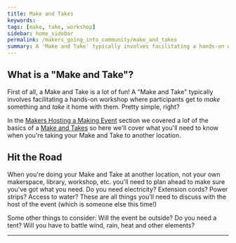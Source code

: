 ```yaml
---
title: Make and Takes
keywords: 
tags: [make, take, workshop]
sidebar: home_sidebar
permalink: /makers_going_into_community/make_and_takes
summary: A 'Make and Take' typically involves facilitating a hands-on workshop where participants get to make something and take it home with them. ('Make' and 'Take'!)
---
```


## What is a "Make and Take"?

First of all, a Make and Take is a lot of fun! A "Make and Take" typically involves facilitating a hands-on workshop where participants get to _make_ something and _take_ it home with them. Pretty simple, right?

In the [Makers Hosting a Making Event]({{site.baseurl}}/hosting_making) section we covered a lof of the basics of a [Make and Takes]({{site.baseurl}}/hosting_making/make_and_takes) so here we'll cover what you'll need to know when you're taking your Make and Take to another location.

## Hit the Road

When you're doing your Make and Take at another location, not your own makerspace, library, workshop, etc. you'll need to plan ahead to make sure you've got what you need. Do you need electricity? Extension cords? Power strips? Access to water? These are all things you'll need to discuss with the host of the event (which is someone else this time!)

Some other things to consider: Will the event be outside? Do you need a tent? Will you have to battle wind, rain, heat and other elements? 



---

